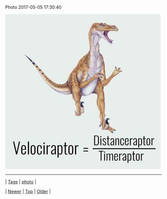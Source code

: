 <!--
title: Photo 2017-05-05 17
date: 2020-06-28T15:27:00.165Z
tags: photo
-->


Photo 2017-05-05 17:30:40

![](160340131467-0.jpg)

<!--BOTTOM-POST-NAVIGATION-->
---

| [Tags](tags.md) | [photo](tag-photo.md) |

| [Newer](160333519845.md) | [Top](index.md) | [Older](160362973030.md) |
